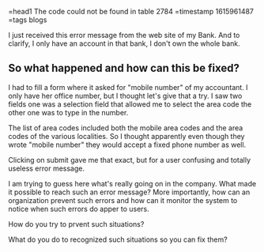 =head1 The code could not be found in table 2784
=timestamp 1615961487
=tags blogs



I just received this error message from the web site of my Bank. And to clarify, I only have an account in that bank, I don't own the whole bank.



<h2>So what happened and how can this be fixed?</h2>

I had to fill a form where it asked for "mobile number" of my accountant.
I only have her office number, but I thought let's give that a try.
I saw two fields one was a selection field that allowed me to select the area code the other one was to type in the number.


The list of area codes included both the mobile area codes and the area codes of the various localities.
So I thought apparently even though they wrote "mobile number" they would accept a fixed phone number as well.

Clicking on submit gave me that exact, but for a user confusing and totally useless error message.

I am trying to guess here what's really going on in the company. What made it possible to reach such an error message?
More importantly, how can an organization prevent such errors and how can it monitor the system to notice when
such errors do apper to users.

How do you try to prvent such situations?

What do you do to recognized such situations so you can fix them?



